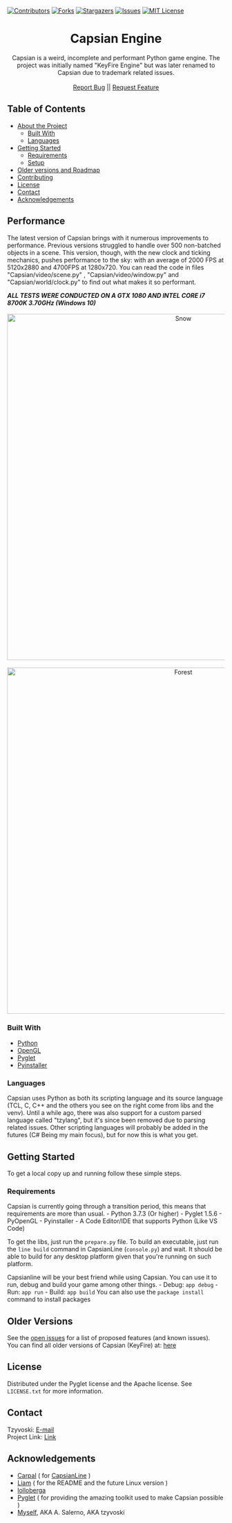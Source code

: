 [![Contributors][contributors-shield]][contributors-url]
[![Forks][forks-shield]][forks-url]
[![Stargazers][stars-shield]][stars-url]
[![Issues][issues-shield]][issues-url]
[![MIT License][license-shield]][license-url]

<!-- PROJECT LOGO -->
<p align="center">
<h1 align="center">Capsian Engine</h1>

  <p align="center">
    Capsian is a weird, incomplete and performant Python game engine. The project was initially named "KeyFire Engine" but was later renamed to Capsian due to trademark related issues.
    <br />
    <br />
    <a href="https://github.com/tzyvoski/Capsian-Engine/issues">Report Bug</a> ||
    <a href="https://github.com/tzyvoski/Capsian-Engine/pulls">Request Feature</a>
  </p>

<!-- TABLE OF CONTENTS -->

## Table of Contents

-   [About the Project](#performance)
    -   [Built With](#built-with)
    -   [Languages](#languages)
-   [Getting Started](#getting-started)
    -   [Requirements](#requirements)
    -   [Setup](#setup)
-   [Older versions and Roadmap](#older-versions)
-   [Contributing](#contributing)
-   [License](#license)
-   [Contact](#contact)
-   [Acknowledgements](#acknowledgements)

## Performance

<p>The latest version of Capsian brings with it numerous improvements to performance. Previous versions struggled to handle over 500 non-batched objects in a scene. This version, though, with the new clock and ticking mechanics, pushes performance to the sky: with an average of 2000 FPS at 5120x2880 and 4700FPS at 1280x720. You can read the code in files "Capsian/video/scene.py" , "Capsian/video/window.py" and "Capsian/world/clock.py" to find out what makes it so performant.
<br>
</p>
<i><strong>ALL TESTS WERE CONDUCTED ON A GTX 1080 AND INTEL CORE i7 8700K 3.70GHz (Windows 10)</strong></i>
  <br>
  <br>
<div align="center">
  <img src="https://i.imgur.com/rhKtgp7.png" alt="Snow" width="800">
<br><br>
  <img src="https://i.imgur.com/VZgMAci.png" alt="Forest" width="800">
</div>

### Built With

-   [Python](https://www.python.org/)
-   [OpenGL](https://www.opengl.org/)
-   [Pyglet](http://pyglet.org/)
-   [Pyinstaller](https://www.pyinstaller.org/)

### Languages

<p>Capsian uses Python as both its scripting language and its source language (TCL, C, C++ and the others you see on the right come from libs and the venv). Until a while ago, there was also support for a custom parsed language called "tzylang", but it's since been removed due to parsing related issues. Other scripting languages will probably be added in the futures (C# Being my main focus), but for now this is what you get.
  <br>
</p>

<!-- GETTING STARTED -->

## Getting Started

To get a local copy up and running follow these simple steps.

### Requirements

<p>Capsian is currently going through a transition period, this means that requirements are more than usual.
    - Python 3.7.3 (Or higher)
    - Pyglet 1.5.6
    - PyOpenGL
    - Pyinstaller
    - A Code Editor/IDE that supports Python (Like VS Code)

To get the libs, just run the `prepare.py` file.
To build an executable, just run the `line build` command in CapsianLine (`console.py`) and wait.
It should be able to build for any desktop platform given that you're running on such platform. 

Capsianline will be your best friend while using Capsian. You can use it to run, debug and build your game among other things.
    - Debug: `app debug`
    - Run: `app run`
    - Build: `app build`
You can also use the `package install` command to install packages
  <br>
</p>

<!-- ROADMAP -->

## Older Versions

See the [open issues](https://github.com/tzyvoski/Capsian-Engine/issues) for a list of proposed features (and known issues).<br>
You can find all older versions of Capsian (KeyFire) at: [here](https://tzyvoski.wixsite.com/keyfire)

<!-- LICENSE -->

## License

Distributed under the Pyglet license and the Apache license. See `LICENSE.txt` for more information.

<!-- CONTACT -->

## Contact

Tzyvoski: [E-mail](mailto:miro.salerno@icloud.com)<br>
Project Link: [Link](https://github.com/tzyvoski/Capsian-Engine/)

<!-- ACKNOWLEDGEMENTS -->

## Acknowledgements

-   [Carpal](https://github.com/Carpall) ( for [CapsianLine](https://github.com/Carpall/capsianline) )
-   [Liam](https://github.com/Gyro7) ( for the README and the future Linux version )
-   [lolloberga](https://github.com/lolloberga?tab=overview&from=2021-03-01&to=2021-03-08)
-   [Pyglet](http://pyglet.org/) ( for providing the amazing toolkit used to make Capsian possible )
-   [Myself](https://github.com/tzyvoski), AKA A. Salerno, AKA tzyvoski

[contributors-shield]: https://img.shields.io/github/contributors/tzyvoski/Capsian-Engine.svg?style=flat-square
[contributors-url]: https://github.com/tzyvoski/Capsian-Engine/graphs/contributors
[forks-shield]: https://img.shields.io/github/forks/tzyvoski/Capsian-Engine.svg?style=flat-square
[forks-url]: https://github.com/tzyvoski/Capsian-Engine/network/members
[stars-shield]: https://img.shields.io/github/stars/tzyvoski/Capsian-Engine.svg?style=flat-square
[stars-url]: https://github.com/tzyvoski/Capsian-Engine/stargazers
[issues-shield]: https://img.shields.io/github/issues/tzyvoski/Capsian-Engine.svg?style=flat-square
[issues-url]: https://github.com/tzyvoski/Capsian-Engine/issues
[license-shield]: https://img.shields.io/github/license/tzyvoski/Capsian-Engine.svg?style=flat-square
[license-url]: https://github.com/tzyvoski/Capsian-Engine/blob/master/LICENSE.txt
